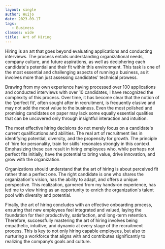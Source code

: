 ```yaml
---
layout: single
author: Huijo
date: 2023-09-17
tags:
   - Business
classes: wide
title:  Art of Hiring
---
```


Hiring is an art that goes beyond evaluating applications and conducting interviews. The process entails understanding organizational needs, company culture, and future aspirations, as well as deciphering each candidate's potential and their fit within this environment. This task is one of the most essential and challenging aspects of running a business, as it involves more than just assessing candidates' technical prowess.

Drawing from my own experience having processed over 100 applications and conducted interviews with over 10 candidates, I have recognized the complexity of this process. Over time, it has become clear that the notion of the 'perfect fit', often sought after in recruitment, is frequently elusive and may not add the most value to the business. Even the most polished and promising candidates on paper may lack some equally essential qualities that can be uncovered only through insightful interaction and intuition. 

The most effective hiring decisions do not merely focus on a candidate's current qualifications and abilities. The real art of recruitment lies in identifying potential, diversity, and the propensity for growth. The principle of ‘hire for personality, train for skills’ resonates strongly in this context. Emphasizing these can result in hiring employees who, while perhaps not perfect fits initially, have the potential to bring value, drive innovation, and grow with the organization.

Organizations should understand that the art of hiring is about perceived fit rather than a perfect one. The right candidate is one who shares the organization's vision, has the ability to adapt, and offers a unique perspective. This realization, garnered from my hands-on experience, has led me to view hiring as an opportunity to enrich the organization's talent pool with diversity and potential.

Finally, the art of hiring concludes with an effective onboarding process, ensuring that new employees feel integrated and valued, laying the foundation for their productivity, satisfaction, and long-term retention. Therefore, successfully mastering the art of hiring involves being empathetic, intuitive, and dynamic at every stage of the recruitment process. This is key to not only hiring capable employees, but also to nurturing a workforce that aligns with and contributes significantly to realizing the company’s goals and culture.